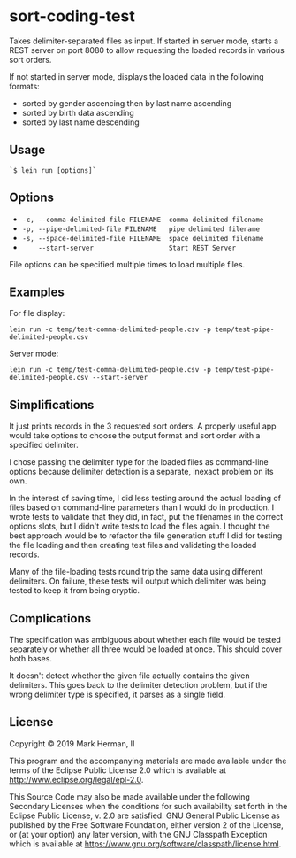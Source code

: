 # sort-coding-test

Takes delimiter-separated files as input. If started in server mode, starts a REST server
on port 8080 to allow requesting the loaded records in various sort orders.

If not started in server mode, displays the loaded data in the following formats:

* sorted by gender ascencing then by last name ascending
* sorted by birth data ascending
* sorted by last name descending

## Usage

    `$ lein run [options]`

## Options

*  `-c, --comma-delimited-file FILENAME  comma delimited filename`
*  `-p, --pipe-delimited-file FILENAME   pipe delimited filename`
*  `-s, --space-delimited-file FILENAME  space delimited filename`
*  `    --start-server                   Start REST Server`

File options can be specified multiple times to load multiple files.

## Examples

For file display:

`lein run -c temp/test-comma-delimited-people.csv -p temp/test-pipe-delimited-people.csv`

Server mode:

`lein run -c temp/test-comma-delimited-people.csv -p temp/test-pipe-delimited-people.csv --start-server`

## Simplifications

It just prints records in the 3 requested sort orders. A properly useful app would take options
to choose the output format and sort order with a specified delimiter.

I chose passing the delimiter type for the loaded files as command-line options because
delimiter detection is a separate, inexact problem on its own.

In the interest of saving time, I did less testing around the actual loading of files based
on command-line parameters than I would do in production. I wrote tests to validate that they
did, in fact, put the filenames in the correct options slots, but I didn't write tests to
load the files again. I thought the best approach would be to refactor the file generation
stuff I did for testing the file loading and then creating test files and validating the loaded
records.

Many of the file-loading tests round trip the same data using different delimiters. On failure,
these tests will output which delimiter was being tested to keep it from being cryptic.

## Complications

The specification was ambiguous about whether each file would be tested separately or
whether all three would be loaded at once. This should cover both bases.

It doesn't detect whether the given file actually contains the given delimiters. This goes
back to the delimiter detection problem, but if the wrong delimiter type is specified,
it parses as a single field.

## License

Copyright © 2019 Mark Herman, II

This program and the accompanying materials are made available under the
terms of the Eclipse Public License 2.0 which is available at
http://www.eclipse.org/legal/epl-2.0.

This Source Code may also be made available under the following Secondary
Licenses when the conditions for such availability set forth in the Eclipse
Public License, v. 2.0 are satisfied: GNU General Public License as published by
the Free Software Foundation, either version 2 of the License, or (at your
option) any later version, with the GNU Classpath Exception which is available
at https://www.gnu.org/software/classpath/license.html.
